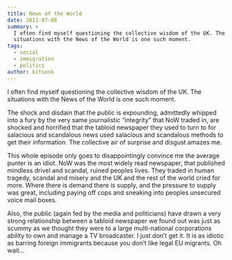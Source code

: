 ```yaml
---
title: News of the World
date: 2011-07-08
summary: >
  I often find myself questioning the collective wisdom of the UK. The
  situations with the News of the World is one such moment.
tags:
  - social
  - immigration
  - politics
author: kitsonk
---
```


I often find myself questioning the collective wisdom of the UK. The situations with the News of the World is one such
moment.

The shock and disdain that the public is expounding, admittedly whipped into a fury by the very same journalistic
“integrity” that NoW traded in, are shocked and horrified that the tabloid newspaper they used to turn to for salacious
and scandalous news used salacious and scandalous methods to get their information. The collective air of surprise and
disgust amazes me.

This whole episode only goes to disappointingly convince me the average punter is an idiot. NoW was the most widely read
newspaper, that published mindless drivel and scandal, ruined peoples lives. They traded in human tragedy, scandal and
misery and the UK and the rest of the world cried for more. Where there is demand there is supply, and the pressure to
supply was great, including paying off cops and sneaking into peoples unsecured voice mail boxes.

Also, the public (again fed by the media and politicians) have drawn a very strong relationship between a tabloid
newspaper we found out was just as scummy as we thought they were to a large multi-national corporations ability to own
and manage a TV broadcaster. I just don’t get it. It is as idiotic as barring foreign immigrants because you don’t like
legal EU migrants. Oh wait…
